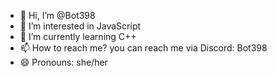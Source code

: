 - 👋 Hi, I’m @Bot398
- 👀 I’m interested in JavaScript
- 🌱 I’m currently learning C++
- 📫 How to reach me? you can reach me via Discord: Bot398
- 😄 Pronouns: she/her


<!---
Bot398/Bot398 is a ✨ special ✨ repository because its `README.md` (this file) appears on your GitHub profile.
You can click the Preview link to take a look at your changes.
--->
